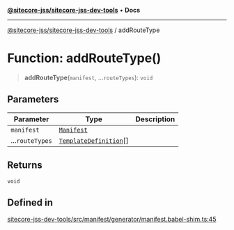 [**@sitecore-jss/sitecore-jss-dev-tools**](../README.md) • **Docs**

***

[@sitecore-jss/sitecore-jss-dev-tools](../README.md) / addRouteType

# Function: addRouteType()

> **addRouteType**(`manifest`, ...`routeTypes`): `void`

## Parameters

| Parameter | Type | Description |
| ------ | ------ | ------ |
| `manifest` | [`Manifest`](../interfaces/Manifest.md) |  |
| ...`routeTypes` | [`TemplateDefinition`](../interfaces/TemplateDefinition.md)[] |  |

## Returns

`void`

## Defined in

[sitecore-jss-dev-tools/src/manifest/generator/manifest.babel-shim.ts:45](https://github.com/Sitecore/jss/blob/5454a428df58963ed2d13614972a821a22191cb6/packages/sitecore-jss-dev-tools/src/manifest/generator/manifest.babel-shim.ts#L45)
